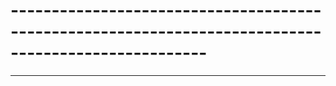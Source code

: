 # ----------------------------------------------------------------------------------------------------
----------------------------------------------------------------------------------------------------
